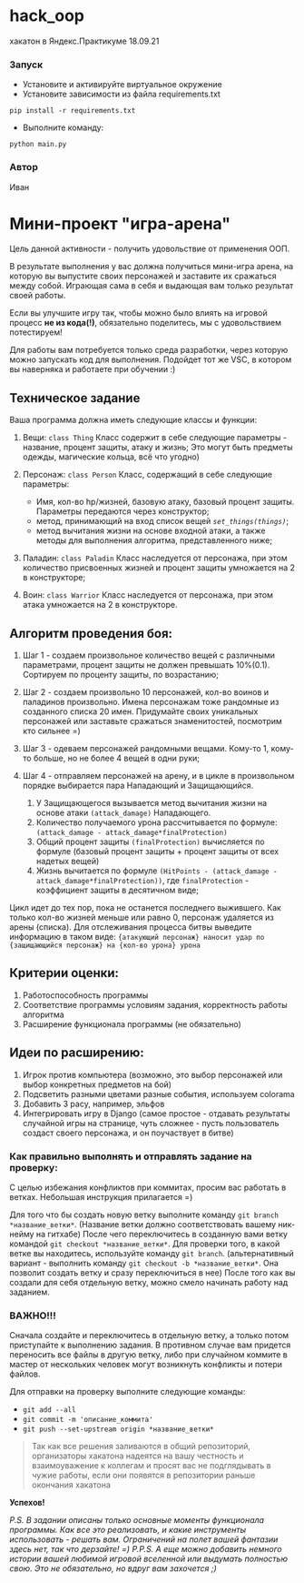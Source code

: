 # hack_oop
хакатон в Яндекс.Практикуме 18.09.21

### Запуск
- Установите и активируйте виртуальное окружение
- Установите зависимости из файла requirements.txt
```
pip install -r requirements.txt
``` 
- Выполните команду:
```
python main.py
```
### Автор
Иван


# Мини-проект "игра-арена"

Цель данной активности - получить удовольствие от применения ООП.

В результате выполнения у вас должна получиться мини-игра арена, на которую вы выпустите своих 
персонажей и заставите их сражаться между собой. Играющая сама в себя и выдающая вам только результат своей работы. 

Если вы улучшите игру так, чтобы можно было влиять на игровой процесс **не из кода(!)**, обязательно поделитесь, мы с удовольствием потестируем! 

Для работы вам потребуется только среда разработки, через которую можно запускать код для выполнения. 
Подойдет тот же VSC, в котором вы наверняка и работаете при обучении :)


## Техническое задание

Ваша программа должна иметь следующие классы и функции: 
1. Вещи: `class Thing`
    Класс содержит в себе следующие параметры - название, процент защиты, атаку и жизнь; Это могут быть предметы одежды, магические кольца, всё что угодно)

2. Персонаж: `class Person`
    Класс, содержащий в себе следующие параметры: 
    - Имя, кол-во hp/жизней, базовую атаку, базовый процент защиты. Параметры передаются через конструктор;
    - метод, принимающий на вход список вещей *`set_things(things)`*;
    - метод вычитания жизни на основе входной атаки, а также методы для выполнения алгоритма, представленного ниже;

3. Паладин: `class Paladin`
    Класс наследуется от персонажа, при этом количество присвоенных жизней и процент защиты умножается на 2 в конструкторе;

4. Воин: `class Warrior`
    Класс наследуется от персонажа, при этом атака умножается на 2 в конструкторе.

## Алгоритм проведения боя:
1. Шаг 1 - создаем произвольное количество вещей с различными параметрами, процент защиты не должен превышать 10%(0.1). 
    Сортируем по проценту защиты, по возрастанию;

2. Шаг 2 - создаем произвольно 10 персонажей, кол-во воинов и паладинов произвольно. 
    Имена персонажам тоже рандомные из созданного списка 20 имен. 
    Придумайте своих уникальных персонажей или заставьте сражаться знаменитостей, посмотрим кто сильнее =) 

3. Шаг 3 - одеваем персонажей рандомными вещами. 
    Кому-то 1, кому-то больше, но не более 4 вещей в одни руки;

4. Шаг 4 - отправляем персонажей на арену, и в цикле в произвольном порядке выбирается пара Нападающий и Защищающийся.
    1. У Защищающегося вызывается метод вычитания жизни на основе атаки `(attack_damage)` Нападающего. 
    2. Количество получаемого урона рассчитывается по формуле: `(attack_damage - attack_damage*finalProtection)`
    3. Общий процент защиты `(finalProtection)` вычисляется по формуле (базовый процент защиты + процент защиты от всех надетых вещей)
    4. Жизнь вычитается по формуле `(HitPoints - (attack_damage - attack_damage*finalProtection))`, где `finalProtection` - коэффициент защиты в десятичном виде;

Цикл идет до тех пор, пока не останется последнего выжившего. 
Как только кол-во жизней меньше или равно 0, персонаж удаляется из арены (списка). 
Для отслеживания процесса битвы выведите информацию в таком виде: `{атакующий персонаж} наносит удар по {защищающийся персонаж} на {кол-во урона} урона`


## Критерии оценки:
1) Работоспособность программы
2) Соответствие программы условиям задания, корректность работы алгоритма
3) Расширение функционала программы (не обязательно)

## Идеи по расширению:
1) Игрок против компьютера (возможно, это выбор персонажей или выбор конкретных предметов на бой)
2) Подсветить разными цветами разные события, используем colorama
3) Добавить 3 расу, например, эльфов
4) Интегрировать игру в Django (самое простое - отдавать результаты случайной игры на странице, чуть сложнее - пусть пользователь создаст своего персонажа, и он поучаствует в битве)


### Как правильно выполнять и отправлять задание на проверку:
С целью избежания конфликтов при коммитах, просим вас работать в ветках. Небольшая инструкция прилагается =)

Для того что бы создать новую ветку выполните команду `git branch *название_ветки*`.
(Название ветки должно соответствовать вашему ник-нейму на гитхабе)
После чего переключитесь в созданную вами ветку командой `git checkout *название_ветки*`.
Для проверки того, в какой ветке вы находитесь, используйте команду `git branch`.
(альтернативный вариант - выполнить команду `git checkout -b *название_ветки*`. Она позволит создать ветку и сразу переключиться в нее)
После того как вы создали для себя отдельную ветку, можно смело начинать работу над заданием.

### **ВАЖНО!!!**
Сначала создайте и переключитесь в отдельную ветку, а только потом приступайте к выполнению задания.
В противном случае вам придется переносить все файлы в другую ветку, либо при случайном коммите в мастер от нескольких человек могут возникнуть конфликты и потери файлов. 

Для отправки на проверку выполните следующие команды:
* `git add --all`
* `git commit -m 'описание_коммита'`
* `git push --set-upstream origin *название_ветки*`

> Так как все решения заливаются в общий репозиторий, организаторы хакатона надеятся на вашу честность и 
> взаимоуважение к коллегам и просят вас не подглядывать в чужие работы, если они появятся в репозитории раньше окончания хакатона

**Успехов!**


*P.S. В задании описаны только основные моменты функционала программы. Как все это реализовать, и какие инструменты использовать - решать вам. Ограничений на полет вашей фантазии здесь нет, так что дерзайте! =) 
P.P.S. А еще можно добавить немного истории вашей любимой игровой вселенной или выдумать полностью свою. Это не обязательно, но вдруг вам захочется ;)*
